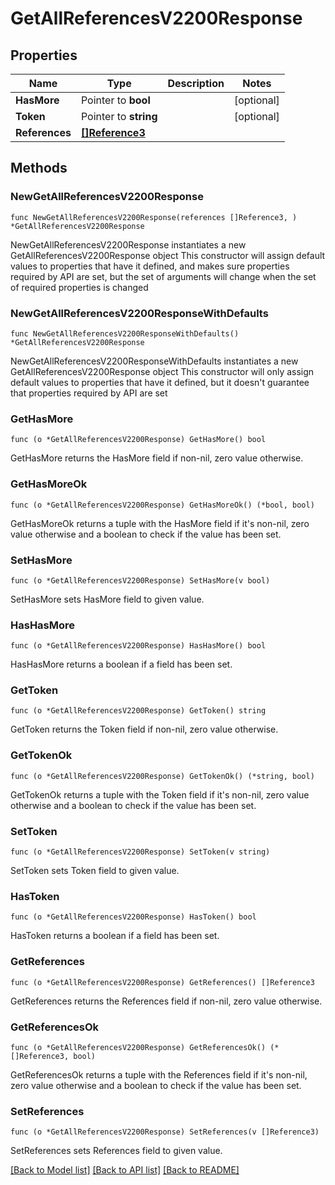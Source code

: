 # GetAllReferencesV2200Response

## Properties

Name | Type | Description | Notes
------------ | ------------- | ------------- | -------------
**HasMore** | Pointer to **bool** |  | [optional] 
**Token** | Pointer to **string** |  | [optional] 
**References** | [**[]Reference3**](Reference3.md) |  | 

## Methods

### NewGetAllReferencesV2200Response

`func NewGetAllReferencesV2200Response(references []Reference3, ) *GetAllReferencesV2200Response`

NewGetAllReferencesV2200Response instantiates a new GetAllReferencesV2200Response object
This constructor will assign default values to properties that have it defined,
and makes sure properties required by API are set, but the set of arguments
will change when the set of required properties is changed

### NewGetAllReferencesV2200ResponseWithDefaults

`func NewGetAllReferencesV2200ResponseWithDefaults() *GetAllReferencesV2200Response`

NewGetAllReferencesV2200ResponseWithDefaults instantiates a new GetAllReferencesV2200Response object
This constructor will only assign default values to properties that have it defined,
but it doesn't guarantee that properties required by API are set

### GetHasMore

`func (o *GetAllReferencesV2200Response) GetHasMore() bool`

GetHasMore returns the HasMore field if non-nil, zero value otherwise.

### GetHasMoreOk

`func (o *GetAllReferencesV2200Response) GetHasMoreOk() (*bool, bool)`

GetHasMoreOk returns a tuple with the HasMore field if it's non-nil, zero value otherwise
and a boolean to check if the value has been set.

### SetHasMore

`func (o *GetAllReferencesV2200Response) SetHasMore(v bool)`

SetHasMore sets HasMore field to given value.

### HasHasMore

`func (o *GetAllReferencesV2200Response) HasHasMore() bool`

HasHasMore returns a boolean if a field has been set.

### GetToken

`func (o *GetAllReferencesV2200Response) GetToken() string`

GetToken returns the Token field if non-nil, zero value otherwise.

### GetTokenOk

`func (o *GetAllReferencesV2200Response) GetTokenOk() (*string, bool)`

GetTokenOk returns a tuple with the Token field if it's non-nil, zero value otherwise
and a boolean to check if the value has been set.

### SetToken

`func (o *GetAllReferencesV2200Response) SetToken(v string)`

SetToken sets Token field to given value.

### HasToken

`func (o *GetAllReferencesV2200Response) HasToken() bool`

HasToken returns a boolean if a field has been set.

### GetReferences

`func (o *GetAllReferencesV2200Response) GetReferences() []Reference3`

GetReferences returns the References field if non-nil, zero value otherwise.

### GetReferencesOk

`func (o *GetAllReferencesV2200Response) GetReferencesOk() (*[]Reference3, bool)`

GetReferencesOk returns a tuple with the References field if it's non-nil, zero value otherwise
and a boolean to check if the value has been set.

### SetReferences

`func (o *GetAllReferencesV2200Response) SetReferences(v []Reference3)`

SetReferences sets References field to given value.



[[Back to Model list]](../README.md#documentation-for-models) [[Back to API list]](../README.md#documentation-for-api-endpoints) [[Back to README]](../README.md)


